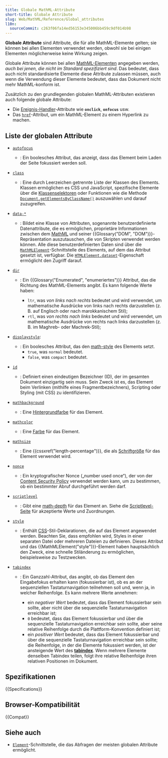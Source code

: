 ```yaml
---
title: Globale MathML-Attribute
short-title: Globale Attribute
slug: Web/MathML/Reference/Global_attributes
l10n:
  sourceCommit: c263f06fa14ed56153e345006bb459c9df014b98
---
```


**Globale Attribute** sind Attribute, die für alle MathML-Elemente gelten; sie können bei allen Elementen verwendet werden, obwohl sie bei einigen Elementen möglicherweise keine Wirkung zeigen.

Globale Attribute können bei allen [MathML-Elementen](/de/docs/Web/MathML/Reference/Element) angegeben werden, _auch bei jenen, die nicht im Standard spezifiziert sind_. Das bedeutet, dass auch nicht standardisierte Elemente diese Attribute zulassen müssen, auch wenn die Verwendung dieser Elemente bedeutet, dass das Dokument nicht mehr MathML-konform ist.

Zusätzlich zu den grundlegenden globalen MathML-Attributen existieren auch folgende globale Attribute:

- Die [Ereignis-Handler](/de/docs/Web/Events/Event_handlers)-Attribute wie **`onclick`**, **`onfocus`** usw.
- Das [`href`](/de/docs/Web/MathML/Reference/Global_attributes/href)-Attribut, um ein MathML-Element zu einem Hyperlink zu machen.

## Liste der globalen Attribute

- [`autofocus`](/de/docs/Web/HTML/Global_attributes/autofocus)

  - : Ein boolesches Attribut, das anzeigt, dass das Element beim Laden der Seite fokussiert werden soll.

- [`class`](/de/docs/Web/HTML/Global_attributes/class)

  - : Eine durch Leerzeichen getrennte Liste der Klassen des Elements. Klassen ermöglichen es CSS und JavaScript, spezifische Elemente über die [Klassenselektoren](/de/docs/Web/CSS/Class_selectors) oder Funktionen wie die Methode [`Document.getElementsByClassName()`](/de/docs/Web/API/Document/getElementsByClassName) auszuwählen und darauf zuzugreifen.

- [`data-*`](/de/docs/Web/HTML/Global_attributes/data-*)

  - : Bildet eine Klasse von Attributen, sogenannte benutzerdefinierte Datenattribute, die es ermöglichen, proprietäre Informationen zwischen dem [MathML](/de/docs/Web/MathML) und seiner {{Glossary("DOM", "DOM")}}-Repräsentation auszutauschen, die von Skripten verwendet werden können. Alle diese benutzerdefinierten Daten sind über die [`MathMLElement`](/de/docs/Web/API/MathMLElement)-Schnittstelle des Elements, auf dem das Attribut gesetzt ist, verfügbar. Die [`HTMLElement.dataset`](/de/docs/Web/API/HTMLElement/dataset)-Eigenschaft ermöglicht den Zugriff darauf.

- [`dir`](/de/docs/Web/MathML/Reference/Global_attributes/dir)

  - : Ein {{Glossary("Enumerated", "enumeriertes")}} Attribut, das die Richtung des MathML-Elements angibt. Es kann folgende Werte haben:

    - `ltr`, was _von links nach rechts_ bedeutet und wird verwendet, um mathematische Ausdrücke von links nach rechts darzustellen (z. B. auf Englisch oder nach marokkanischem Stil);
    - `rtl`, was _von rechts nach links_ bedeutet und wird verwendet, um mathematische Ausdrücke von rechts nach links darzustellen (z. B. im Maghreb- oder Machrek-Stil);

- [`displaystyle`](/de/docs/Web/MathML/Reference/Global_attributes/displaystyle):

  - : Ein boolesches Attribut, das den [math-style](/de/docs/Web/CSS/math-style) des Elements setzt.
    - `true`, was `normal` bedeutet.
    - `false`, was `compact` bedeutet.

- [`id`](/de/docs/Web/HTML/Global_attributes/id)

  - : Definiert einen eindeutigen Bezeichner (ID), der im gesamten Dokument einzigartig sein muss. Sein Zweck ist es, das Element beim Verlinken (mithilfe eines Fragmentbezeichners), Scripting oder Styling (mit CSS) zu identifizieren.

- [`mathbackground`](/de/docs/Web/MathML/Reference/Global_attributes/mathbackground)

  - : Eine [Hintergrundfarbe](/de/docs/Web/CSS/background-color) für das Element.

- [`mathcolor`](/de/docs/Web/MathML/Reference/Global_attributes/mathcolor)

  - : Eine [Farbe](/de/docs/Web/CSS/color) für das Element.

- [`mathsize`](/de/docs/Web/MathML/Reference/Global_attributes/mathsize)

  - : Eine {{cssxref("length-percentage")}}, die als [Schriftgröße](/de/docs/Web/CSS/font-size) für das Element verwendet wird.

- [`nonce`](/de/docs/Web/HTML/Global_attributes/nonce)

  - : Ein kryptografischer Nonce („number used once“), der von der [Content Security Policy](/de/docs/Web/HTTP/Guides/CSP) verwendet werden kann, um zu bestimmen, ob ein bestimmter Abruf durchgeführt werden darf.

- [`scriptlevel`](/de/docs/Web/MathML/Reference/Global_attributes/scriptlevel)

  - : Gibt eine [math-depth](/de/docs/Web/CSS/math-depth) für das Element an. Siehe die [Scriptlevel-Seite](/de/docs/Web/MathML/Reference/Global_attributes/scriptlevel#values) für akzeptierte Werte und Zuordnungen.

- [`style`](/de/docs/Web/HTML/Global_attributes/style)

  - : Enthält [CSS](/de/docs/Web/CSS)-Stil-Deklarationen, die auf das Element angewendet werden. Beachten Sie, dass empfohlen wird, Styles in einer separaten Datei oder mehreren Dateien zu definieren. Dieses Attribut und das {{MathMLElement("style")}}-Element haben hauptsächlich den Zweck, eine schnelle Stiländerung zu ermöglichen, beispielsweise zu Testzwecken.

- [`tabindex`](/de/docs/Web/HTML/Global_attributes/tabindex)

  - : Ein Ganzzahl-Attribut, das angibt, ob das Element den Eingabefokus erhalten kann (fokussierbar ist), ob es an der sequenziellen Tastaturnavigation teilnehmen soll und, wenn ja, in welcher Reihenfolge. Es kann mehrere Werte annehmen:

    - ein _negativer Wert_ bedeutet, dass das Element fokussierbar sein sollte, aber nicht über die sequenzielle Tastaturnavigation erreichbar ist;
    - `0` bedeutet, dass das Element fokussierbar und über die sequenzielle Tastaturnavigation erreichbar sein sollte, aber seine relative Reihenfolge durch die Plattform-Konvention definiert ist;
    - ein _positiver Wert_ bedeutet, dass das Element fokussierbar und über die sequenzielle Tastaturnavigation erreichbar sein sollte; die Reihenfolge, in der die Elemente fokussiert werden, ist der ansteigende Wert des [**tabindex**](#tabindex). Wenn mehrere Elemente denselben Tabindex teilen, folgt ihre relative Reihenfolge ihren relativen Positionen im Dokument.

## Spezifikationen

{{Specifications}}

## Browser-Kompatibilität

{{Compat}}

## Siehe auch

- [`Element`](/de/docs/Web/API/Element)-Schnittstelle, die das Abfragen der meisten globalen Attribute ermöglicht.
